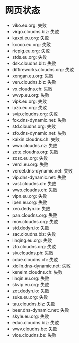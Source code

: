 # 网页状态
- viko.eu.org: 失败
- virgo.cloudns.biz: 失败
- kaxoi.eu.org: 失败
- kcoco.eu.org: 失败
- ricpig.eu.org: 失败
- stds.eu.org: 失败
- dsk.cloudns.biz: 失败
- diffireworks.cloudns.org: 失败
- xongan.eu.org: 失败
- ven.cloudns.biz: 失败
- vx.cloudns.ch: 失败
- wvvp.eu.org: 失败
- vipk.eu.org: 失败
- ipzo.eu.org: 失败
- svip.cloudns.org: 失败
- fox.dns-dynamic.net: 失败
- std.cloudns.org: 失败
- zfo.dns-dynamic.net: 失败
- kaixin.cloudns.ch: 失败
- wwo.cloudns.nz: 失败
- zote.cloudns.org: 失败
- zosx.eu.org: 失败
- vercl.eu.org: 失败
- vercel.dns-dynamic.net: 失败
- vip.dns-dynamic.net: 失败
- vast.cloudns.ch: 失败
- wwo.cloudns.ch: 失败
- vipn.eu.org: 失败
- ipen.eu.org: 失败
- xeo.dedyn.io: 失败
- pan.cloudns.org: 失败
- mov.cloudns.org: 失败
- std.dedyn.io: 失败
- sac.cloudns.biz: 失败
- linqing.eu.org: 失败
- zfo.cloudns.org: 失败
- siv.cloudns.ph: 失败
- cdue.cloudns.ch: 失败
- xiolin.dns-dynamic.net: 失败
- kenelm.cloudns.ch: 失败
- linqin.eu.org: 失败
- skvip.eu.org: 失败
- zot.dedyn.io: 失败
- suke.eu.org: 失败
- tau.cloudns.biz: 失败
- beer.dns-dynamic.net: 失败
- skyle.eu.org: 失败
- educ.cloudns.biz: 失败
- wwv.cloudns.be: 失败
- vice.cloudns.be: 失败
